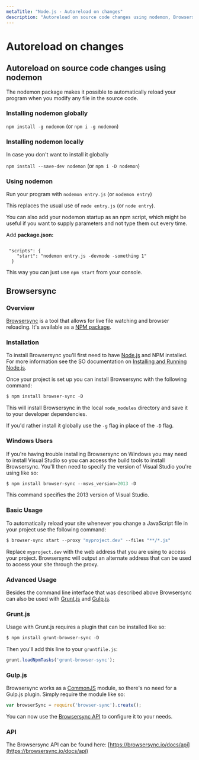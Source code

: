 ```yaml
---
metaTitle: "Node.js - Autoreload on changes"
description: "Autoreload on source code changes using nodemon, Browsersync"
---
```


# Autoreload on changes




## Autoreload on source code changes using nodemon


The nodemon package makes it possible to automatically reload your program when you modify any file in the source code.

### Installing nodemon globally

`npm install -g nodemon` (or `npm i -g nodemon`)

### Installing nodemon locally

In case you don't want to install it globally

`npm install --save-dev nodemon` (or `npm i -D nodemon`)

### Using nodemon

Run your program with `nodemon entry.js` (or `nodemon entry`)

This replaces the usual use of `node entry.js` (or `node entry`).

You can also add your nodemon startup as an npm script, which might be useful if you want to supply parameters and not type them out every time.

Add **package.json:**

```

 "scripts": {
    "start": "nodemon entry.js -devmode -something 1"
  }

```

This way you can just use `npm start` from your console.



## Browsersync


### Overview

[Browsersync](https://browsersync.io) is a tool that allows for live file watching and browser reloading. It's available as a [NPM package](https://www.npmjs.com/package/browser-sync).

### Installation

To install Browsersync you'll first need to have [Node.js](https://nodejs.org/en/) and NPM installed. For more information see the SO documentation on [Installing and Running Node.js](http://stackoverflow.com/documentation/node.js/340/getting-started-with-node-js#t=201703151714075932365).

Once your project is set up you can install Browsersync with the following command:

```js
$ npm install browser-sync -D

```

This will install Browsersync in the local `node_modules` directory and save it to your developer dependencies.

If you'd rather install it globally use the `-g` flag in place of the `-D` flag.

### Windows Users

If you're having trouble installing Browsersync on Windows you may need to install Visual Studio so you can access the build tools to install Browsersync. You'll then need to specify the version of Visual Studio you're using like so:

```js
$ npm install browser-sync --msvs_version=2013 -D

```

This command specifies the 2013 version of Visual Studio.

### Basic Usage

To automatically reload your site whenever you change a JavaScript file in your project use the following command:

```js
$ browser-sync start --proxy "myproject.dev" --files "**/*.js"

```

Replace `myproject.dev` with the web address that you are using to access your project. Browsersync will output an alternate address that can be used to access your site through the proxy.

### Advanced Usage

Besides the command line interface that was described above Browsersync can also be used with [Grunt.js](http://stackoverflow.com/tags/gruntjs/info) and [Gulp.js](http://stackoverflow.com/tags/gulp/info).

### Grunt.js

Usage with Grunt.js requires a plugin that can be installed like so:

```js
$ npm install grunt-browser-sync -D

```

Then you'll add this line to your `gruntfile.js`:

```js
grunt.loadNpmTasks('grunt-browser-sync');

```

### Gulp.js

Browsersync works as a [CommonJS](http://stackoverflow.com/tags/commonjs/info) module, so there's no need for a Gulp.js plugin. Simply require the module like so:

```js
var browserSync = require('browser-sync').create();

```

You can now use the [Browsersync API](https://browsersync.io/docs/api) to configure it to your needs.

### API

The Browsersync API can be found here: [https://browsersync.io/docs/api](https://browsersync.io/docs/api)

